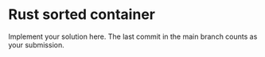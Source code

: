 # Rust sorted container

Implement your solution here. The last commit in the main branch counts as your submission.
